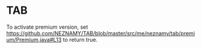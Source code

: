 # TAB  

To activate premium version, set https://github.com/NEZNAMY/TAB/blob/master/src/me/neznamy/tab/premium/Premium.java#L13 to return true.